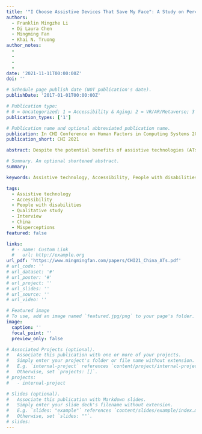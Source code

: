 ```yaml
---
title: '"I Choose Assistive Devices That Save My Face": A Study on Perceptions of Accessibility and Assistive Technology Use Conducted in China'
authors:
  - Franklin Mingzhe Li
  - Di Laura Chen
  - Mingming Fan
  - Khai N. Truong
author_notes:
  - 
  - 
  -
  -
date: '2021-11-11T00:00:00Z'
doi: ''

# Schedule page publish date (NOT publication's date).
publishDate: '2017-01-01T00:00:00Z'

# Publication type: 
# 0 = Uncategorized; 1 = Accessibility & Aging; 2 = VR/AR/Metaverse; 3 = Human-AI Collaboration; 4 = UX Methodology; 5 = Social Computing; 6 = Sensing;  7 = Thesis; 8 = Patent
publication_types: ['1']

# Publication name and optional abbreviated publication name.
publication: In CHI Conference on Human Factors in Computing Systems 2021
publication_short: CHI 2021

abstract: Despite the potential benefits of assistive technologies (ATs) for people with various disabilities, only around 7% of Chinese with disabilities have had an opportunity to use ATs. Even for those who have used ATs, the abandonment rate was high. Although China has the world’s largest population with disabilities, prior research exploring how ATs are used and perceived, and why ATs are abandoned have been conducted primarily in North America and Europe. In this paper, we present an interview study conducted in China with 26 people with various disabilities to understand their practices, challenges, perceptions, and misperceptions of using ATs. From the study, we learned about factors that influence AT adoption practices (e.g., misuse of accessible infrastructure, issues with replicating existing commercial ATs), challenges using ATs in social interactions (e.g., Chinese stigma), and misperceptions about ATs (e.g., ATs should overcome inaccessible social infrastructures). Informed by the findings, we derive a set of design considerations to bridge the existing gaps in AT design (e.g., manual vs. electronic ATs) and to improve ATs’ social acceptability in China.

# Summary. An optional shortened abstract.
summary:

keywords: Assistive technology, Accessibility, People with disabilities, Qualitative study, Interview, China, Misperceptions

tags:
  - Assistive technology
  - Accessibility
  - People with disabilities
  - Qualitative study
  - Interview
  - China
  - Misperceptions
featured: false

links:
  # - name: Custom Link
  #   url: http://example.org
url_pdf: 'https://www.mingmingfan.com/papers/CHI21_China_ATs.pdf'
# url_code: ''
# url_dataset: '#'
# url_poster: '#'
# url_project: ''
# url_slides: ''
# url_source: ''
# url_video: ''

# Featured image
# To use, add an image named `featured.jpg/png` to your page's folder.
image:
  caption: ''
  focal_point: ''
  preview_only: false

# Associated Projects (optional).
#   Associate this publication with one or more of your projects.
#   Simply enter your project's folder or file name without extension.
#   E.g. `internal-project` references `content/project/internal-project/index.md`.
#   Otherwise, set `projects: []`.
# projects:
#   - internal-project

# Slides (optional).
#   Associate this publication with Markdown slides.
#   Simply enter your slide deck's filename without extension.
#   E.g. `slides: "example"` references `content/slides/example/index.md`.
#   Otherwise, set `slides: ""`.
# slides:
---
```


<!-- {{< youtube f9lO9tin4tw >}} -->


